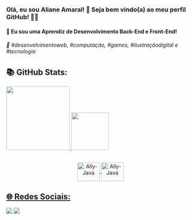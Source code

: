 <h3> Olá, eu sou Aliane Amaral! 🤍 Seja bem vindo(a) ao meu perfil GitHub! 👋🏻 </h3>
<h4>🌱 Eu sou uma Aprendiz de Desenvolvimento Back-End e Front-End! </h4>

<h6> 💫 #desenvolvimentoweb, #computação, #games, #ilustraçãodigital e #tecnologia </h6>

## 📚 GitHub Stats: 

 <div>
  <a href="[https://github.com/rafaballerini](https://github.com/AlianeAmaral)">
  <img height="170em" src="https://github-readme-stats.vercel.app/api?username=AlianeAmaral&show_icons=true&theme=dracula&include_all_commits=true&count_private=true"/>
  <img height="100em" src="https://github-readme-stats.vercel.app/api/top-langs/?username=AlianeAmaral&layout=compact&langs_count=16&theme=dracula"/>
</div>
 
##
 
<div align="center" style="display: inline_block">
  <img align="center" alt="Ally-Java" height="50" width="60" src="https://cdn.jsdelivr.net/gh/devicons/devicon/icons/java/java-original.svg" />
  <img align="center" alt="Ally-Java" height="50" width="60" src="https://cdn.jsdelivr.net/gh/devicons/devicon/icons/python/python-original-wordmark.svg" /> 
</div>
  
##

## 🌐 Redes Sociais: <br>

<div> 
 
  <a href = "mailto:aliane.eamaral@gmail.com"><img src="https://img.shields.io/badge/-Gmail-%23333?style=for-the-badge&logo=gmail&logoColor=white" target="_blank"></a>
  <a href="https://www.linkedin.com/in/alianeamaral/" target="_blank"><img src="https://img.shields.io/badge/-LinkedIn-%230077B5?style=for-the-badge&logo=linkedin&logoColor=white" target="_blank"></a>  

 
